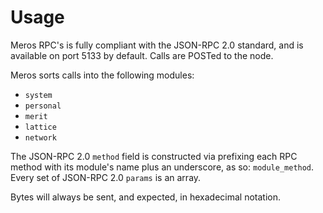 # Usage

Meros RPC's is fully compliant with the JSON-RPC 2.0 standard, and is available on port 5133 by default. Calls are POSTed to the node.

Meros sorts calls into the following modules:
- `system`
- `personal`
- `merit`
- `lattice`
- `network`

The JSON-RPC 2.0 `method` field is constructed via prefixing each RPC method with its module's name plus an underscore, as so: `module_method`. Every set of JSON-RPC 2.0 `params` is an array.

Bytes will always be sent, and expected, in hexadecimal notation.
